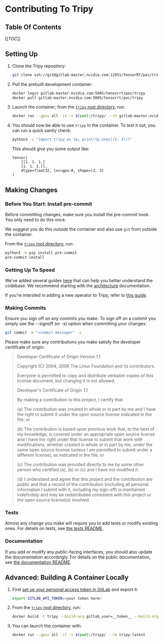 # Contributing To Tripy


## Table Of Contents

[[_TOC_]]


## Setting Up

1. Clone the Tripy repository:

    ```bash
    git clone ssh://git@gitlab-master.nvidia.com:12051/TensorRT/poc/tripy.git
    ```

2. Pull the prebuilt development container:

    ```bash
    docker login gitlab-master.nvidia.com:5005/tensorrt/poc/tripy
    docker pull gitlab-master.nvidia.com:5005/tensorrt/poc/tripy
    ```

3. Launch the container; from the [`tripy` root directory](.), run:

    ```bash
    docker run --gpus all -it -v $(pwd):/tripy/ --rm gitlab-master.nvidia.com:5005/tensorrt/poc/tripy:latest
    ```

4. You should now be able to use `tripy` in the container. To test it out, you can run a quick sanity check:

    ```bash
    python3 -c "import tripy as tp; print(tp.ones((2, 3)))"
    ```

    This should give you some output like:
    ```
    tensor(
        [[1. 1. 1.]
        [1. 1. 1.]],
        dtype=float32, loc=gpu:0, shape=(2, 3)
    )
    ```

## Making Changes

### Before You Start: Install pre-commit

Before committing changes, make sure you install the pre-commit hook.
You only need to do this once.

We suggest you do this *outside* the container and also use `git` from
outside the container.

From the [`tripy` root directory](.), run:
```bash
python3 -m pip install pre-commit
pre-commit install
```

### Getting Up To Speed

We've added several guides [here](./docs/post0_developer_guides/) that can help you better understand
the codebase. We recommend starting with the [architecture](./docs/post0_developer_guides/architecture.md)
documentation.

If you're intersted in adding a new operator to Tripy, refer to [this guide](./docs/post0_developer_guides/how-to-add-new-ops.md).

### Making Commits

Ensure you sign off on any commits you make.
To sign off on a commit you simply use the --signoff (or -s) option when committing your changes:

```bash
git commit -m "<commit message>" -s
```

Please make sure any contributions you make satisfy the developer ceritifcate of origin:

> Developer Certificate of Origin
>	Version 1.1
>
>	Copyright (C) 2004, 2006 The Linux Foundation and its contributors.
>
>	Everyone is permitted to copy and distribute verbatim copies of this
>	license document, but changing it is not allowed.
>
>
>	Developer's Certificate of Origin 1.1
>
>	By making a contribution to this project, I certify that:
>
>	(a) The contribution was created in whole or in part by me and I
>		have the right to submit it under the open source license
>		indicated in the file; or
>
>	(b) The contribution is based upon previous work that, to the best
>		of my knowledge, is covered under an appropriate open source
>		license and I have the right under that license to submit that
>		work with modifications, whether created in whole or in part
>		by me, under the same open source license (unless I am
>		permitted to submit under a different license), as indicated
>		in the file; or
>
>	(c) The contribution was provided directly to me by some other
>		person who certified (a), (b) or (c) and I have not modified
>		it.
>
>	(d) I understand and agree that this project and the contribution
>		are public and that a record of the contribution (including all
>		personal information I submit with it, including my sign-off) is
>		maintained indefinitely and may be redistributed consistent with
>		this project or the open source license(s) involved.


### Tests

Almost any change you make will require you to add tests or modify existing ones.
For details on tests, see [the tests README](./tests/README.md).


### Documentation

If you add or modify any public-facing interfaces, you should also update the documentation accordingly.
For details on the public documentation, see [the documentation README](./docs/README.md).


## Advanced: Building A Container Locally

1. First [set up your personal access token in GitLab](https://docs.gitlab.com/ee/user/profile/personal_access_tokens.html)
    and export it:

    ```bash
    export GITLAB_API_TOKEN=<your token here>
    ```

2.  From the [`tripy` root directory](.), run:

    ```bash
    docker build -t tripy --build-arg gitlab_user=__token__ --build-arg gitlab_token=$GITLAB_API_TOKEN  .
    ```

3. You can launch the container with:

    ```bash
    docker run --gpus all -it -v $(pwd):/tripy/ --rm tripy:latest
    ```
